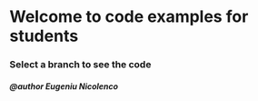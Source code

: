 # Welcome to code examples for students

### Select a branch to see the code


##### @author Eugeniu Nicolenco
